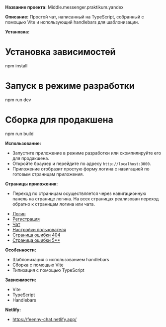 **Название проекта:** 
Middle.messenger.praktikum.yandex

**Описание:**
Простой чат, написанный на TypeScript, собранный с помощью Vite и использующий handlebars для шаблонизации.

**Установка:**

# Установка зависимостей
npm install

# Запуск в режиме разработки
npm run dev

# Сборка для продакшена
npm run build

**Использование:**
* Запустите приложение в режиме разработки или скомпилируйте его для продакшена.
* Откройте браузер и перейдите по адресу `http://localhost:3000`.
* Приложение отобразит простую форму логина с навигацией по готовым страницам приложения.

**Страницы приложения:**
* Переход по страницам осуществляется через навигационную панель на странице логина. На всех страницах реализован переход обратно к страницам логина или чата. 
- [Логин](./src/pages/login-page/login-page.hbs)
- [Регистрация](./src/pages/registration-page/registration-page.hbs)
- [Чат](./src/pages/chat-page/chat-page.hbs)
- [Настройки пользователя](./src/pages/settings-page/settings-page.hbs)
- [Страница ошибки 404](./src/pages/error4-page/error4-page.hbs)
- [Страница ошибки 5**](./src/pages/error5-page/error5-page.hbs)

**Особенности:**
* Шаблонизация с использованием handlebars
* Сборка с помощью Vite
* Типизация с помощью TypeScript

**Зависимости:**
* Vite
* TypeScript
* Handlebars

**Netlify:**
* https://feenny-chat.netlify.app/ 